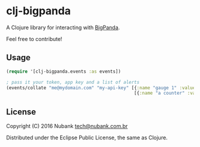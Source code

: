 # clj-bigpanda

A Clojure library for interacting with [BigPanda](https://bigpanda.io).

Feel free to contribute!

## Usage

````clojure
(require '[clj-bigpanda.events :as events])

; pass it your token, app key and a list of alerts
(events/collate "me@mydomain.com" "my-api-key" [{:name "gauge 1" :value 34 } {:name "gauge 2" :value 0}] 
                                                [{:name "a counter" :value 79213}])
````

## License

Copyright (C) 2016 Nubank <tech@nubank.com.br>

Distributed under the Eclipse Public License, the same as Clojure.
